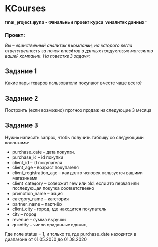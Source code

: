 # KCourses

#### final_project.ipynb - Финальный проект курса "Аналитик данных"

### Проект:
*Вы – единственный аналитик в компании, на которого легла ответственность за поиск инсайтов в данных продуктовых магазинов вашей компании. На повестке 3 задачи:*

## Задание 1

Какие пары товаров пользователи покупают вместе чаще всего?


## Задание 2

Построить (если возможно) прогноз продаж на следующие 3 месяца


## Задание 3

Нужно написать запрос, чтобы получить таблицу со следующими колонками:

* purchase_date – дата покупки.
* purchase_id – id покупки
* client_id – id покупателя
* client_age – возраст покупателя
* client_registration_age – как долго человек пользуется вашими магазинами
* client_category – содержит new или old, если это первая или последующая покупка соответственно
* promotion_name – акция
* category_name – категория
* partner_name – партнёр
* client_city – город, где находится покупатель
* city – город
* revenue – сумма выручки
* quantity – число проданных единиц

Где поле status = 1, и только те, где purchase_date находится в диапазоне от 01.05.2020 до 01.08.2020
